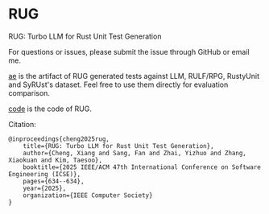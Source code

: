 # RUG
 
RUG: Turbo LLM for Rust Unit Test Generation

For questions or issues, please submit the issue through GitHub or email me.


[ae](ae) is the artifact of RUG generated tests against LLM, RULF/RPG, RustyUnit and SyRUst's dataset. Feel free to use them directly for evaluation comparison.

[code](code) is the code of RUG.


Citation:

    @inproceedings{cheng2025rug,
        title={RUG: Turbo LLM for Rust Unit Test Generation},
        author={Cheng, Xiang and Sang, Fan and Zhai, Yizhuo and Zhang, Xiaokuan and Kim, Taesoo},
        booktitle={2025 IEEE/ACM 47th International Conference on Software Engineering (ICSE)},
        pages={634--634},
        year={2025},
        organization={IEEE Computer Society}
    }